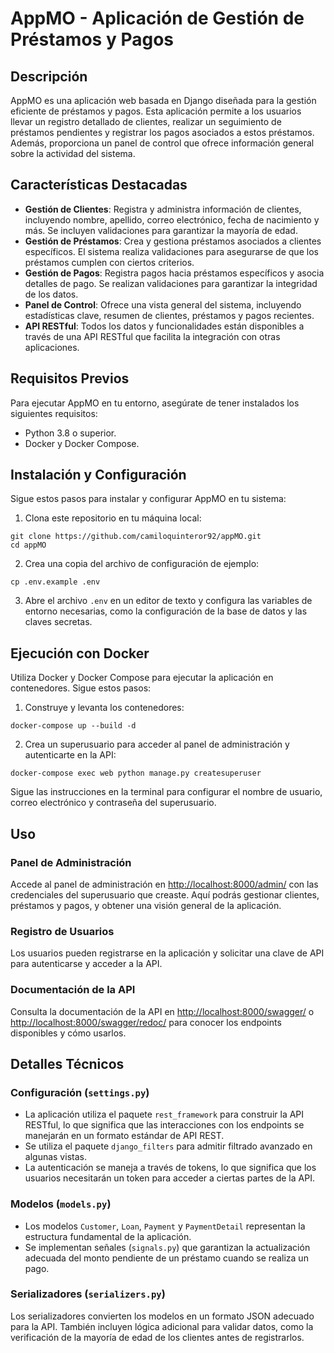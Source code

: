 
# AppMO - Aplicación de Gestión de Préstamos y Pagos

## Descripción

AppMO es una aplicación web basada en Django diseñada para la gestión eficiente de préstamos y pagos. Esta aplicación permite a los usuarios llevar un registro detallado de clientes, realizar un seguimiento de préstamos pendientes y registrar los pagos asociados a estos préstamos. Además, proporciona un panel de control que ofrece información general sobre la actividad del sistema.

## Características Destacadas

- **Gestión de Clientes**: Registra y administra información de clientes, incluyendo nombre, apellido, correo electrónico, fecha de nacimiento y más. Se incluyen validaciones para garantizar la mayoría de edad.
- **Gestión de Préstamos**: Crea y gestiona préstamos asociados a clientes específicos. El sistema realiza validaciones para asegurarse de que los préstamos cumplen con ciertos criterios.
- **Gestión de Pagos**: Registra pagos hacia préstamos específicos y asocia detalles de pago. Se realizan validaciones para garantizar la integridad de los datos.
- **Panel de Control**: Ofrece una vista general del sistema, incluyendo estadísticas clave, resumen de clientes, préstamos y pagos recientes.
- **API RESTful**: Todos los datos y funcionalidades están disponibles a través de una API RESTful que facilita la integración con otras aplicaciones.

## Requisitos Previos

Para ejecutar AppMO en tu entorno, asegúrate de tener instalados los siguientes requisitos:

- Python 3.8 o superior.
- Docker y Docker Compose.

## Instalación y Configuración

Sigue estos pasos para instalar y configurar AppMO en tu sistema:

1. Clona este repositorio en tu máquina local:
```
git clone https://github.com/camiloquinteror92/appMO.git
cd appMO
```
2. Crea una copia del archivo de configuración de ejemplo:
```
cp .env.example .env
```
3. Abre el archivo `.env` en un editor de texto y configura las variables de entorno necesarias, como la configuración de la base de datos y las claves secretas.

## Ejecución con Docker

Utiliza Docker y Docker Compose para ejecutar la aplicación en contenedores. Sigue estos pasos:

1. Construye y levanta los contenedores:
```
docker-compose up --build -d
```
2. Crea un superusuario para acceder al panel de administración y autenticarte en la API:
```
docker-compose exec web python manage.py createsuperuser
```
Sigue las instrucciones en la terminal para configurar el nombre de usuario, correo electrónico y contraseña del superusuario.

## Uso

### Panel de Administración

Accede al panel de administración en [http://localhost:8000/admin/](http://localhost:8000/admin/) con las credenciales del superusuario que creaste. Aquí podrás gestionar clientes, préstamos y pagos, y obtener una visión general de la aplicación.

### Registro de Usuarios

Los usuarios pueden registrarse en la aplicación y solicitar una clave de API para autenticarse y acceder a la API.

### Documentación de la API

Consulta la documentación de la API en [http://localhost:8000/swagger/](http://localhost:8000/swagger/) o [http://localhost:8000/swagger/redoc/](http://localhost:8000/swagger/redoc/) para conocer los endpoints disponibles y cómo usarlos.

## Detalles Técnicos

### Configuración (`settings.py`)

- La aplicación utiliza el paquete `rest_framework` para construir la API RESTful, lo que significa que las interacciones con los endpoints se manejarán en un formato estándar de API REST.
- Se utiliza el paquete `django_filters` para admitir filtrado avanzado en algunas vistas.
- La autenticación se maneja a través de tokens, lo que significa que los usuarios necesitarán un token para acceder a ciertas partes de la API.

### Modelos (`models.py`)

- Los modelos `Customer`, `Loan`, `Payment` y `PaymentDetail` representan la estructura fundamental de la aplicación.
- Se implementan señales (`signals.py`) que garantizan la actualización adecuada del monto pendiente de un préstamo cuando se realiza un pago.

### Serializadores (`serializers.py`)

Los serializadores convierten los modelos en un formato JSON adecuado para la API. También incluyen lógica adicional para validar datos, como la verificación de la mayoría de edad de los clientes antes de registrarlos.
```
